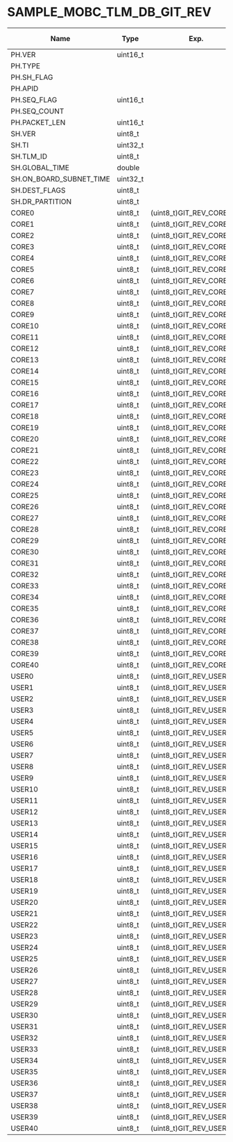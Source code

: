 # SAMPLE_MOBC_TLM_DB_GIT_REV

Name|Type|Exp.|Octet Pos.|bit Pos.|bit Len.|HEX|Status|Desc.|Note
-|-|-|-|-|-|-|-|-|-
PH.VER|uint16_t||0|0|3|||
PH.TYPE|||0|3|1|||
PH.SH_FLAG|||0|4|1|||
PH.APID|||0|5|11|||
PH.SEQ_FLAG|uint16_t||2|0|2|||
PH.SEQ_COUNT|||2|2|14|||
PH.PACKET_LEN|uint16_t||4|0|16|||||
SH.VER|uint8_t||6|0|8|||||
SH.TI|uint32_t||7|0|32|||||
SH.TLM_ID|uint8_t||11|0|8|o||||
SH.GLOBAL_TIME|double||12|0|64|||||
SH.ON_BOARD_SUBNET_TIME|uint32_t||20|0|32|||||
SH.DEST_FLAGS|uint8_t||24|0|8|o||||
SH.DR_PARTITION|uint8_t||25|0|8|||||
CORE0|uint8_t|(uint8_t)GIT_REV_CORE[0]|26|0|8|o||||
CORE1|uint8_t|(uint8_t)GIT_REV_CORE[1]|27|0|8|o||||
CORE2|uint8_t|(uint8_t)GIT_REV_CORE[2]|28|0|8|o||||
CORE3|uint8_t|(uint8_t)GIT_REV_CORE[3]|29|0|8|o||||
CORE4|uint8_t|(uint8_t)GIT_REV_CORE[4]|30|0|8|o||||
CORE5|uint8_t|(uint8_t)GIT_REV_CORE[5]|31|0|8|o||||
CORE6|uint8_t|(uint8_t)GIT_REV_CORE[6]|32|0|8|o||||
CORE7|uint8_t|(uint8_t)GIT_REV_CORE[7]|33|0|8|o||||
CORE8|uint8_t|(uint8_t)GIT_REV_CORE[8]|34|0|8|o||||
CORE9|uint8_t|(uint8_t)GIT_REV_CORE[9]|35|0|8|o||||
CORE10|uint8_t|(uint8_t)GIT_REV_CORE[10]|36|0|8|o||||
CORE11|uint8_t|(uint8_t)GIT_REV_CORE[11]|37|0|8|o||||
CORE12|uint8_t|(uint8_t)GIT_REV_CORE[12]|38|0|8|o||||
CORE13|uint8_t|(uint8_t)GIT_REV_CORE[13]|39|0|8|o||||
CORE14|uint8_t|(uint8_t)GIT_REV_CORE[14]|40|0|8|o||||
CORE15|uint8_t|(uint8_t)GIT_REV_CORE[15]|41|0|8|o||||
CORE16|uint8_t|(uint8_t)GIT_REV_CORE[16]|42|0|8|o||||
CORE17|uint8_t|(uint8_t)GIT_REV_CORE[17]|43|0|8|o||||
CORE18|uint8_t|(uint8_t)GIT_REV_CORE[18]|44|0|8|o||||
CORE19|uint8_t|(uint8_t)GIT_REV_CORE[19]|45|0|8|o||||
CORE20|uint8_t|(uint8_t)GIT_REV_CORE[20]|46|0|8|o||||
CORE21|uint8_t|(uint8_t)GIT_REV_CORE[21]|47|0|8|o||||
CORE22|uint8_t|(uint8_t)GIT_REV_CORE[22]|48|0|8|o||||
CORE23|uint8_t|(uint8_t)GIT_REV_CORE[23]|49|0|8|o||||
CORE24|uint8_t|(uint8_t)GIT_REV_CORE[24]|50|0|8|o||||
CORE25|uint8_t|(uint8_t)GIT_REV_CORE[25]|51|0|8|o||||
CORE26|uint8_t|(uint8_t)GIT_REV_CORE[26]|52|0|8|o||||
CORE27|uint8_t|(uint8_t)GIT_REV_CORE[27]|53|0|8|o||||
CORE28|uint8_t|(uint8_t)GIT_REV_CORE[28]|54|0|8|o||||
CORE29|uint8_t|(uint8_t)GIT_REV_CORE[29]|55|0|8|o||||
CORE30|uint8_t|(uint8_t)GIT_REV_CORE[30]|56|0|8|o||||
CORE31|uint8_t|(uint8_t)GIT_REV_CORE[31]|57|0|8|o||||
CORE32|uint8_t|(uint8_t)GIT_REV_CORE[32]|58|0|8|o||||
CORE33|uint8_t|(uint8_t)GIT_REV_CORE[33]|59|0|8|o||||
CORE34|uint8_t|(uint8_t)GIT_REV_CORE[34]|60|0|8|o||||
CORE35|uint8_t|(uint8_t)GIT_REV_CORE[35]|61|0|8|o||||
CORE36|uint8_t|(uint8_t)GIT_REV_CORE[36]|62|0|8|o||||
CORE37|uint8_t|(uint8_t)GIT_REV_CORE[37]|63|0|8|o||||
CORE38|uint8_t|(uint8_t)GIT_REV_CORE[38]|64|0|8|o||||
CORE39|uint8_t|(uint8_t)GIT_REV_CORE[39]|65|0|8|o||||
CORE40|uint8_t|(uint8_t)GIT_REV_CORE[40]|66|0|8|o||||
USER0|uint8_t|(uint8_t)GIT_REV_USER[0]|67|0|8|o||||
USER1|uint8_t|(uint8_t)GIT_REV_USER[1]|68|0|8|o||||
USER2|uint8_t|(uint8_t)GIT_REV_USER[2]|69|0|8|o||||
USER3|uint8_t|(uint8_t)GIT_REV_USER[3]|70|0|8|o||||
USER4|uint8_t|(uint8_t)GIT_REV_USER[4]|71|0|8|o||||
USER5|uint8_t|(uint8_t)GIT_REV_USER[5]|72|0|8|o||||
USER6|uint8_t|(uint8_t)GIT_REV_USER[6]|73|0|8|o||||
USER7|uint8_t|(uint8_t)GIT_REV_USER[7]|74|0|8|o||||
USER8|uint8_t|(uint8_t)GIT_REV_USER[8]|75|0|8|o||||
USER9|uint8_t|(uint8_t)GIT_REV_USER[9]|76|0|8|o||||
USER10|uint8_t|(uint8_t)GIT_REV_USER[10]|77|0|8|o||||
USER11|uint8_t|(uint8_t)GIT_REV_USER[11]|78|0|8|o||||
USER12|uint8_t|(uint8_t)GIT_REV_USER[12]|79|0|8|o||||
USER13|uint8_t|(uint8_t)GIT_REV_USER[13]|80|0|8|o||||
USER14|uint8_t|(uint8_t)GIT_REV_USER[14]|81|0|8|o||||
USER15|uint8_t|(uint8_t)GIT_REV_USER[15]|82|0|8|o||||
USER16|uint8_t|(uint8_t)GIT_REV_USER[16]|83|0|8|o||||
USER17|uint8_t|(uint8_t)GIT_REV_USER[17]|84|0|8|o||||
USER18|uint8_t|(uint8_t)GIT_REV_USER[18]|85|0|8|o||||
USER19|uint8_t|(uint8_t)GIT_REV_USER[19]|86|0|8|o||||
USER20|uint8_t|(uint8_t)GIT_REV_USER[20]|87|0|8|o||||
USER21|uint8_t|(uint8_t)GIT_REV_USER[21]|88|0|8|o||||
USER22|uint8_t|(uint8_t)GIT_REV_USER[22]|89|0|8|o||||
USER23|uint8_t|(uint8_t)GIT_REV_USER[23]|90|0|8|o||||
USER24|uint8_t|(uint8_t)GIT_REV_USER[24]|91|0|8|o||||
USER25|uint8_t|(uint8_t)GIT_REV_USER[25]|92|0|8|o||||
USER26|uint8_t|(uint8_t)GIT_REV_USER[26]|93|0|8|o||||
USER27|uint8_t|(uint8_t)GIT_REV_USER[27]|94|0|8|o||||
USER28|uint8_t|(uint8_t)GIT_REV_USER[28]|95|0|8|o||||
USER29|uint8_t|(uint8_t)GIT_REV_USER[29]|96|0|8|o||||
USER30|uint8_t|(uint8_t)GIT_REV_USER[30]|97|0|8|o||||
USER31|uint8_t|(uint8_t)GIT_REV_USER[31]|98|0|8|o||||
USER32|uint8_t|(uint8_t)GIT_REV_USER[32]|99|0|8|o||||
USER33|uint8_t|(uint8_t)GIT_REV_USER[33]|100|0|8|o||||
USER34|uint8_t|(uint8_t)GIT_REV_USER[34]|101|0|8|o||||
USER35|uint8_t|(uint8_t)GIT_REV_USER[35]|102|0|8|o||||
USER36|uint8_t|(uint8_t)GIT_REV_USER[36]|103|0|8|o||||
USER37|uint8_t|(uint8_t)GIT_REV_USER[37]|104|0|8|o||||
USER38|uint8_t|(uint8_t)GIT_REV_USER[38]|105|0|8|o||||
USER39|uint8_t|(uint8_t)GIT_REV_USER[39]|106|0|8|o||||
USER40|uint8_t|(uint8_t)GIT_REV_USER[40]|107|0|8|o||||
